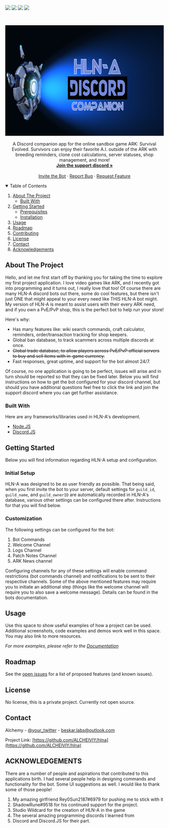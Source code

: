 <!--
*** Thanks for checking out the Best-README-Template. If you have a suggestion
*** that would make this better, please fork the repo and create a pull request
*** or simply open an issue with the tag "enhancement".
*** Thanks again! Now go create something AMAZING! :D
-->



<!-- PROJECT SHIELDS -->
<!--
*** I'm using markdown "reference style" links for readability.
*** Reference links are enclosed in brackets [ ] instead of parentheses ( ).
*** See the bottom of this document for the declaration of the reference variables
*** for contributors-url, forks-url, etc. This is an optional, concise syntax you may use.
*** https://www.markdownguide.org/basic-syntax/#reference-style-links
-->
[![][readme-shield]][readme-url]
[![][version-shield]][version-url]
[![][issues-shield]][issues-url]
![][discord-shield]



<!-- PROJECT LOGO -->
<br />
<p align="center">
  <a href="https://github.com/othneildrew/Best-README-Template">
    <img src="images/HLNA GitHub2.png" alt="Logo" width="800" height="350">
  </a>

  <!-- <h3 align="center">HLN-A</h3> -->

  <p align="center">
    A Discord companion app for the online sandbox game ARK: Survival Evolved. Survivors can enjoy their favorite A.I. outside of the ARK with breeding reminders,
    clone cost calculations, server statuses, shop management, and more!
    <br />
    <a href="https://discord.gg/WqunCan"><strong>Join the support discord »</strong></a>
    <br />
    <br />
    <a href="https://github.com/othneildrew/Best-README-Template">Invite the Bot</a>
    ·
    <a href="https://github.com/ALCHElVlY/hlna/issues">Report Bug</a>
    ·
    <a href="https://github.com/ALCHElVlY/hlna/issues">Request Feature</a>
  </p>
</p>



<!-- TABLE OF CONTENTS -->
<details open="open">
  <summary>Table of Contents</summary>
  <ol>
    <li>
      <a href="#about-the-project">About The Project</a>
      <ul>
        <li><a href="#built-with">Built With</a></li>
      </ul>
    </li>
    <li>
      <a href="#getting-started">Getting Started</a>
      <ul>
        <li><a href="#prerequisites">Prerequisites</a></li>
        <li><a href="#installation">Installation</a></li>
      </ul>
    </li>
    <li><a href="#usage">Usage</a></li>
    <li><a href="#roadmap">Roadmap</a></li>
    <li><a href="#contributing">Contributing</a></li>
    <li><a href="#license">License</a></li>
    <li><a href="#contact">Contact</a></li>
    <li><a href="#acknowledgements">Acknowledgements</a></li>
  </ol>
</details>



<!-- ABOUT THE PROJECT -->
## About The Project

<!-- [![Product Name Screen Shot][product-screenshot]](https://example.com) -->

Hello, and let me first start off by thanking you for taking the time to explore my first project application. I love video games like ARK, and I recently got into programming and it turns out, I really love that too! Of course there are many HLN-A discord bots out there, some do cool features, but there isn't just ONE that might appeal to your every need like THIS HLN-A bot might. My version of HLN-A is meant to assist users with their every ARK need, and if you own a PvE/PvP shop, this is the perfect bot to help run your store!

Here's why:
* Has many features like: wiki search commands, craft calculator, reminders, order/transaction tracking for shop keepers.
* Global ban database, to track scammers across multiple discords at once.
* ~~Global trade database, to allow players across PvE/PvP official servers to buy and sell items with in-game currency.~~
* Fast responses, great uptime, and support for the bot almost 24/7.

Of course, no one application is going to be perfect, issues will arise and in turn should be reported so that they can be fixed later. Below you will find instructions on how to get the bot configured for your discord channel, but should you have additional questions feel free to click the link and join the support discord where you can get further assistance.

### Built With

Here are any frameworks/libraries used in HLN-A's development.
* [Node.JS](https://nodejs.org/en/)
* [Discord.JS](https://discord.js.org/#/)



<!-- GETTING STARTED -->
## Getting Started

Below you will find information regarding HLN-A setup and configuration.

### Initial Setup

HLN-A was designed to be as user friendly as possible. That being said, when you first invite the bot to your server, default settings for `guild_id`, `guild_name`, and `guild_ownerID` are automatically recorded in HLN-A's database, various other settings can be configured there after. Instructions for that you will find below.


### Customization

The following settings can be configured for the bot:
<ol>
  <li>Bot Commands</li>
  <li>Welcome Channel</li>
  <li>Logs Channel</li>
  <li>Patch Notes Channel</li>
  <li>ARK News channel</li>
</ol>

Configuring channels for any of these settings will enable command restrictions (bot commands channel) and notifications to be sent to their respective channels.
Some of the above mentioned features may require you to initiate an additional step (things like the welcome channel will require you to also save a welcome message). Details can be found in the bots documentation.



<!-- USAGE EXAMPLES -->
## Usage

Use this space to show useful examples of how a project can be used. Additional screenshots, code examples and demos work well in this space. You may also link to more resources.

_For more examples, please refer to the [Documentation](https://alchelvly.gitbook.io/hlna-docs/)_



<!-- ROADMAP -->
## Roadmap

See the [open issues](https://github.com/othneildrew/Best-README-Template/issues) for a list of proposed features (and known issues).



<!-- LICENSE -->
## License

No license, this is a private project. Currently not open source.



<!-- CONTACT -->
## Contact

Alchemy - [@your_twitter](https://twitter.com/your_username) - beskar.labs@outlook.com

Project Link: [https://github.com/ALCHElVlY/hlna](https://github.com/ALCHElVlY/hlna)


<!-- ACKNOWLEDGEMENTS -->
## ACKNOWLEDGEMENTS

There are a number of people and aspirations that contributed to this applications birth. I had several people help in designing commands and functionality for the bot. Some UI suggestions as well. I would like to thank some of those people!

1. My amazing girlfriend Rey0Sun2187#6979 for pushing me to stick with it
2. ShadowRune#9518 for his continued support for the project.
3. Studio Wildcard for the creation of HLN-A in the game
4. The several amazing programming discords I learned from
5. Discord and Discord.JS for their part.


<!-- MARKDOWN LINKS & IMAGES -->
<!-- https://www.markdownguide.org/basic-syntax/#reference-style-links -->
[readme-shield]: https://img.shields.io/badge/readme%20style-standard-blue.svg?style=plastic
[readme-url]: https://github.com/ALCHElVlY/hln-a#readme
[discord-shield]: https://img.shields.io/discord/686731263956090915?color=blue&label=Online%20Discord%20Members&style=plastic
[version-shield]: https://img.shields.io/github/v/tag/ALCHElVlY/hlna?label=version&style=plastic
[version-url]: https://github.com/ALCHElVlY/hlna/releases
[issues-shield]: https://img.shields.io/github/issues/ALCHElVlY/hlna?color=blue&style=plastic
[issues-url]: https://github.com/ALCHElVlY/hlna/issues
